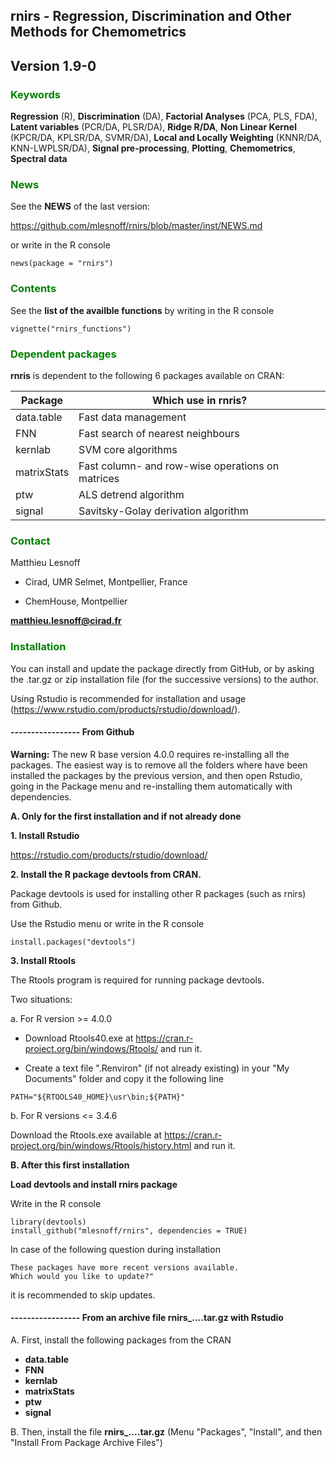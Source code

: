 ## rnirs - Regression, Discrimination and Other Methods for Chemometrics  
## <span style="color:grey40"> **Version 1.9-0** </span> 

### <span style="color:green"> **Keywords** </span> 

**Regression** (R), **Discrimination** (DA), **Factorial Analyses** (PCA, PLS, FDA), **Latent variables** (PCR/DA, PLSR/DA), **Ridge R/DA**, **Non Linear Kernel** (KPCR/DA, KPLSR/DA, SVMR/DA), **Local and Locally Weighting** (KNNR/DA, KNN-LWPLSR/DA), **Signal pre-processing**, **Plotting**, **Chemometrics**, **Spectral data**

### <span style="color:green"> **News** </span> 

See the **NEWS** of the last version: 

https://github.com/mlesnoff/rnirs/blob/master/inst/NEWS.md

or write in the R console
```{r}
news(package = "rnirs")
```

### <span style="color:green"> **Contents** </span> 

See the **list of the availble functions** by writing in the R console
```{r}
vignette("rnirs_functions")
```

### <span style="color:green"> **Dependent packages** </span> 

**rnris** is dependent to the following 6 packages available on CRAN:

| Package | Which use in rnris? |
|---|---|
| data.table | Fast data management |
| FNN | Fast search of nearest neighbours |
| kernlab | SVM core algorithms |
| matrixStats | Fast column- and row-wise operations on matrices |
| ptw | ALS detrend algorithm |
| signal | Savitsky-Golay derivation algorithm |

### <span style="color:green"> **Contact** </span> 

Matthieu Lesnoff

- Cirad, UMR Selmet, Montpellier, France

- ChemHouse, Montpellier

**matthieu.lesnoff@cirad.fr**

### <span style="color:green"> **Installation** </span> 

You can install and update the package directly from GitHub, or by asking the .tar.gz or zip installation file (for the successive versions) to the author. 

Using Rstudio is recommended for installation and usage (https://www.rstudio.com/products/rstudio/download/).

#### **----------------- From Github**

**Warning:** The new R base version 4.0.0 requires re-installing all the packages. The easiest way is to remove all the folders where have been installed the packages by the previous version, and then open Rstudio, going in the Package menu and re-installing them automatically with dependencies.

**A. Only for the first installation and if not already done** 

**1. Install Rstudio**

https://rstudio.com/products/rstudio/download/ 

**2. Install the R package devtools from CRAN.** 

Package devtools is used for installing other R packages (such as rnirs) from Github.  

Use the Rstudio menu or write in the R console
```{r}
install.packages("devtools")
```

**3. Install Rtools**

The Rtools program is required for running package devtools.

Two situations:

a. For R version >= 4.0.0

- Download Rtools40.exe at https://cran.r-project.org/bin/windows/Rtools/ and run it.

- Create a text file ".Renviron" (if not already existing) in your "My Documents" folder and copy it the following line
```{r}
PATH="${RTOOLS40_HOME}\usr\bin;${PATH}"
```

b. For R versions <= 3.4.6

Download the Rtools.exe available at https://cran.r-project.org/bin/windows/Rtools/history.html and run it.

**B. After this first installation** 

**Load devtools and install rnirs package** 

Write in the R console
```{r}
library(devtools)
install_github("mlesnoff/rnirs", dependencies = TRUE)
```

In case of the following question during installation
```{r}
These packages have more recent versions available.
Which would you like to update?"
```
it is recommended to skip updates.

#### **----------------- From an archive file rnirs_....tar.gz with Rstudio**

A. First, install the following packages from the CRAN

- **data.table**
- **FNN**
- **kernlab**
- **matrixStats**
- **ptw**
- **signal**

B. Then, install the file **rnirs_....tar.gz** (Menu "Packages", "Install", and then "Install From Package Archive Files")


